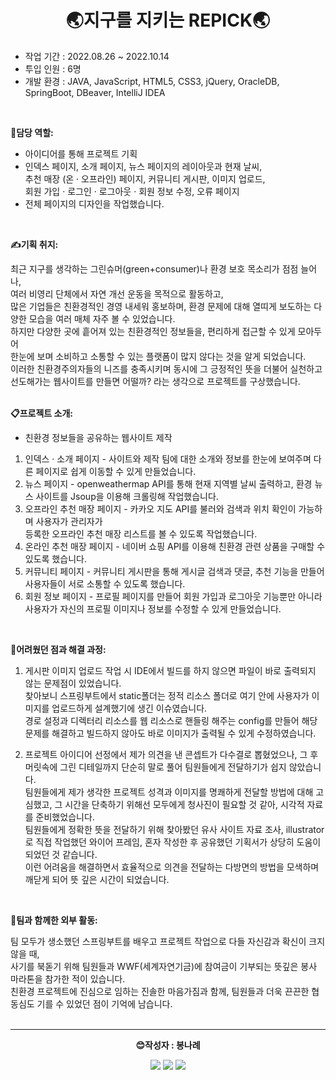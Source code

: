 <h1 align="center">🌏지구를 지키는 REPICK🌏</h1>
 
 <ul>
<li> 작업 기간 : 2022.08.26 ~ 2022.10.14 </li> 
<li> 투입 인원 : 6명 </li> 
<li> 개발 환경 : JAVA, JavaScript, HTML5, CSS3, jQuery, OracleDB, SpringBoot, DBeaver, IntelliJ IDEA </li> 
   </ul>
<br>

<strong>🙋담당 역할:</strong>
- 아이디어를 통해 프로젝트 기획  
- 인덱스 페이지, 소개 페이지, 뉴스 페이지의 레이아웃과 현재 날씨,  
추천 매장 (온 · 오프라인) 페이지, 커뮤니티 게시판, 이미지 업로드,  
회원 가입 · 로그인 · 로그아웃 · 회원 정보 수정, 오류 페이지  
- 전체 페이지의 디자인을 작업했습니다.    
<br>

<strong>✍기획 취지:</strong>

최근 지구를 생각하는 그린슈머(green+consumer)나 환경 보호 목소리가 점점 늘어나,  
여러 비영리 단체에서 자연 개선 운동을 목적으로 활동하고,    
많은 기업들은 친환경적인 경영 내세워 홍보하며, 환경 문제에 대해 열띠게 보도하는 다양한 모습을 여러 매체 자주 볼 수 있었습니다.  
하지만 다양한 곳에 흩어져 있는 친환경적인 정보들을, 편리하게 접근할 수 있게 모아두어  
한눈에 보며 소비하고 소통할 수 있는 플랫폼이 많지 않다는 것을 알게 되었습니다.  
이러한 친환경주의자들의 니즈를 충족시키며 동시에 그 긍정적인 뜻을 더불어 실천하고 선도해가는 웹사이트를 만들면 어떨까? 라는 생각으로 프로젝트를 구상했습니다.   
<br>

<strong>📋프로젝트 소개:</strong>

- 친환경 정보들을 공유하는 웹사이트 제작
1. 인덱스 · 소개 페이지 - 사이트와 제작 팀에 대한 소개와 정보를 한눈에 보여주며 다른 페이지로 쉽게 이동할 수 있게 만들었습니다.  
2. 뉴스 페이지 - openweathermap API를 통해 현재 지역별 날씨 출력하고, 환경 뉴스 사이트를 Jsoup을 이용해 크롤링해 작업했습니다.  
3. 오프라인 추천 매장 페이지 - 카카오 지도 API를 불러와 검색과 위치 확인이 가능하며 사용자가 관리자가   
등록한 오프라인 추천 매장 리스트를 볼 수 있도록 작업했습니다.  
6. 온라인 추천 매장 페이지 - 네이버 쇼핑 API를 이용해 친환경 관련 상품을 구매할 수 있도록 했습니다.  
7. 커뮤니티 페이지 - 커뮤니티 게시판을 통해 게시글 검색과 댓글, 추천 기능을 만들어 사용자들이 서로 소통할 수 있도록 했습니다.  
8. 회원 정보 페이지 - 프로필 페이지를 만들어 회원 가입과 로그아웃 기능뿐만 아니라  
사용자가 자신의 프로필 이미지나 정보를 수정할 수 있게 만들었습니다.    
<br>

<strong>🧶어려웠던 점과 해결 과정:</strong>

1. 게시판 이미지 업로드 작업 시 IDE에서 빌드를 하지 않으면 파일이 바로 출력되지 않는 문제점이 있었습니다.  
찾아보니 스프링부트에서 static폴더는 정적 리소스 폴더로 여기 안에 사용자가 이미지를 업로드하게 설계했기에 생긴 이슈였습니다.  
경로 설정과 디렉터리 리소스를 웹 리소스로 핸들링 해주는 config를 만들어 해당 문제를 해결하고 빌드하지 않아도 바로 이미지가 출력될 수 있게 수정하였습니다.    
  
2. 프로젝트 아이디어 선정에서 제가 의견을 낸 콘셉트가 다수결로 뽑혔었으나, 그 후 머릿속에 그린 디테일까지 단순히 말로 풀어 팀원들에게 전달하기가 쉽지 않았습니다.  
팀원들에게 제가 생각한 프로젝트 성격과 이미지를 명쾌하게 전달할 방법에 대해 고심했고, 그 시간을 단축하기 위해선 모두에게 청사진이 필요할 것 같아, 시각적 자료를 준비했었습니다.  
팀원들에게 정확한 뜻을 전달하기 위해 찾아봤던 유사 사이트 자료 조사, illustrator로 직접 작업했던 와이어 프레임, 혼자 작성한 후 공유했던 기획서가 상당히 도움이 되었던 것 같습니다.  
이런 어려움을 해결하면서 효율적으로 의견을 전달하는 다방면의 방법을 모색하며 깨닫게 되어 뜻 깊은 시간이 되었습니다.  
<br>

<strong>🏃팀과 함께한 외부 활동:</strong>

팀 모두가 생소했던 스프링부트를 배우고 프로젝트 작업으로 다들 자신감과 확신이 크지 않을 때,  
사기를 북돋기 위해 팀원들과 WWF(세계자연기금)에 참여금이 기부되는 뜻깊은 봉사 마라톤을 참가한 적이 있습니다.  
친환경 프로젝트에 진심으로 임하는 진솔한 마음가짐과 함께, 팀원들과 더욱 끈끈한 협동심도 기를 수 있었던 점이 기억에 남습니다.  
<br>

 <hr>
 
 
 
 <p align="center">
<strong>😊작성자 : 봉나례</strong>
</p>

<p align="center">
<a href="https://rebornbb.tistory.com/category/PROJECT/RePick">
 <img src="https://img.shields.io/badge/Tistory-000000?style=for-the-badge&logo=Tistory&logoColor=white"></a>
 
 <a href="https://open.kakao.com/o/ssfMykIe">
 <img src="https://img.shields.io/badge/OpenKakao-FFCD00?style=for-the-badge&logo=KakaoTalk&logoColor=black"></a>
  
 <a href="mailto:bongnarye@gmail.com">
 <img src="https://img.shields.io/badge/Gmail-d14836?style=for-the-badge&logo=Gmail&logoColor=white&link=bongnarye7110@gmail.com"/></a>
</p>
